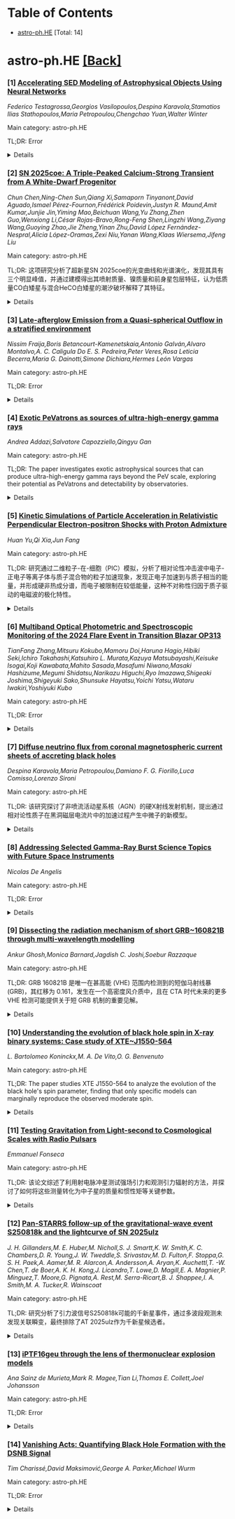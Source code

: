 <div id=toc></div>

# Table of Contents

- [astro-ph.HE](#astro-ph.HE) [Total: 14]


<div id='astro-ph.HE'></div>

# astro-ph.HE [[Back]](#toc)

### [1] [Accelerating SED Modeling of Astrophysical Objects Using Neural Networks](https://arxiv.org/abs/2510.00126)
*Federico Testagrossa,Georgios Vasilopoulos,Despina Karavola,Stamatios Ilias Stathopoulos,Maria Petropoulou,Chengchao Yuan,Walter Winter*

Main category: astro-ph.HE

TL;DR: Error


<details>
  <summary>Details</summary>
Motivation: Error

Method: Error

Result: Error

Conclusion: Error

Abstract: Interpreting the spectral energy distributions (SEDs) of astrophysical
objects with physically motivated models is computationally expensive. These
models require solving coupled differential equations in high-dimensional
parameter spaces, making traditional fitting techniques such as Markov Chain
Monte Carlo or nested sampling prohibitive. A key example is modeling
non-thermal emission from blazar jets - relativistic outflows from supermassive
black holes in Active Galactic Nuclei that are among the most powerful emitters
in the Universe. To address this challenge, we employ machine learning to
accelerate SED evaluations, enabling efficient Bayesian inference. We generate
a large sample of lepto-hadronic blazar emission models and train a neural
network (NN) to predict the photon spectrum with strongly reduced run time
while preserving accuracy. As a proof of concept, we present an NN-based tool
for blazar SED modeling, laying the groundwork for future extensions and for
providing an open-access resource for the astrophysics community.

</details>


### [2] [SN 2025coe: A Triple-Peaked Calcium-Strong Transient from A White-Dwarf Progenitor](https://arxiv.org/abs/2510.00135)
*Chun Chen,Ning-Chen Sun,Qiang Xi,Samaporn Tinyanont,David Aguado,Ismael Pérez-Fournon,Frédérick Poidevin,Justyn R. Maund,Amit Kumar,Junjie Jin,Yiming Mao,Beichuan Wang,Yu Zhang,Zhen Guo,Wenxiong Li,César Rojas-Bravo,Rong-Feng Shen,Lingzhi Wang,Ziyang Wang,Guoying Zhao,Jie Zheng,Yinan Zhu,David López Fernández-Nespral,Alicia López-Oramas,Zexi Niu,Yanan Wang,Klaas Wiersema,Jifeng Liu*

Main category: astro-ph.HE

TL;DR: 这项研究分析了超新星SN 2025coe的光变曲线和光谱演化，发现其具有三个明显峰值，并通过建模得出其喷射质量、镍质量和前身星包层特征，认为低质量CO白矮星与混合HeCO白矮星的潮汐破坏解释了其特征。


<details>
  <summary>Details</summary>
Motivation: 研究目的是通过多波段观测和建模，探讨超新星SN 2025coe的前身星性质及其爆炸机制，尤其关注其高[Ca II]/[O I]比值和低质量喷射物的特性。

Method: 使用光谱和光变曲线数据，结合多波段观测（约100天跟踪），并通过光度曲线建模确定喷射质量、镍质量及包层参数。

Result: 发现SN 2025coe的光变曲线有三个明显峰值，分别由激波冷却、放射性衰变和喷射物与星周物质相互作用引起；模型显示喷射质量为0.29±0.15 M⊙，镍质量为2.4×10⁻² M⊙，且包层质量与半径的参数存在较大不确定性。

Conclusion: 潮汐破坏混合HeCO白矮星与低质量CO白矮星的相互作用提供了解释SN 2025coe低喷射质量、少量镍和扩展低质量包层的自然机制，这为不同类型白矮星相互作用导致的超新星爆发提供了新思路。

Abstract: SN 2025coe is a calcium-strong transient located at an extremely large
projected offset $\sim$39.3 kpc from the center of its host, the nearby
early-type galaxy NGC 3277 at a distance of $\sim$25.5 Mpc. In this paper, we
present multi-band photometric and spectroscopic observations spanning
$\sim$100 days post-discovery. Its multi-band light curves display three
distinct peaks: (1) an initial peak at $t \approx 1.6$ days attributed to shock
cooling emission, (2) a secondary peak of $M_{R, \, peak} \approx$ $-$15.8 mag
at $t \approx 10.2$ days powered by radioactive decay, and (3) a late-time bump
at $t \approx 42.8$ days likely caused by ejecta-circumstellar material/clump
interaction. Spectral evolution of SN 2025coe reveals a fast transition to the
nebular phase within 2 months, where it exhibits an exceptionally high [Ca
II]/[O I] ratio larger than 6. Modeling of the bolometric light curve suggests
an ejecta mass of $M_{\rm ej} = 0.29^{+0.14}_{-0.15} \, M_{\odot}$, a $^{56}$Ni
mass of $M_{\rm ^{56}Ni} = 2.4^{+0.06}_{-0.05} \times 10^{-2} M_{\odot}$, and a
progenitor envelope with mass $M_e = 1.4^{+6.9}_{-1.2} \times 10^{-3} \,
M_{\odot}$ and radius $R_e = 13.5^{+64.1}_{-11.1} \, R_{\odot}$. The tidal
disruption of a hybrid HeCO white dwarf (WD) by a low-mass CO WD provides a
natural explanation for the low ejecta mass, the small fraction of $^{56}$Ni,
and the presence of an extended, low-mass envelope.

</details>


### [3] [Late-afterglow Emission from a Quasi-spherical Outflow in a stratified environment](https://arxiv.org/abs/2510.00248)
*Nissim Fraija,Boris Betancourt-Kamenetskaia,Antonio Galván,Alvaro Montalvo,A. C. Caligula Do E. S. Pedreira,Peter Veres,Rosa Leticia Becerra,Maria G. Dainotti,Simone Dichiara,Hermes León Vargas*

Main category: astro-ph.HE

TL;DR: Error


<details>
  <summary>Details</summary>
Motivation: Error

Method: Error

Result: Error

Conclusion: Error

Abstract: Gamma-ray bursts (GRBs) are cosmic events occurring at large distances beyond
our galaxy. They provide a unique opportunity to study electromagnetic patterns
not seen elsewhere. When the collimated GRB outflow interacts with the outer
layers of a star or the wind generated by a binary neutron star merger, it
releases energy, forming a quasi-spherical outflow around it. This broad
outflow begins to radiate once it has transferred enough energy to the
surrounding medium. We have developed a new analytical model that describes the
synchrotron afterglow scenario of the quasi-spherical outflow, including
factors such as stratified density, self-absorption regime, and the fraction of
electrons accelerated by the shock front. We also successfully describe the
multiwavelength observations of a sample of llGRB afterglows (GRB 980425,
031203, 060218, 100316D, 130603B, 150101B and 171205A) that exhibited a late
component, analyzed in both stellar wind and constant-density environments. Our
analysis shows that a constant-density environment is favored. Additionally, we
consider the multiwavelength upper limits of the short bursts reported in the
Swift-BAT database.

</details>


### [4] [Exotic PeVatrons as sources of ultra-high-energy gamma rays](https://arxiv.org/abs/2510.00254)
*Andrea Addazi,Salvatore Capozziello,Qingyu Gan*

Main category: astro-ph.HE

TL;DR: The paper investigates exotic astrophysical sources that can produce ultra-high-energy gamma rays beyond the PeV scale, exploring their potential as PeVatrons and detectability by observatories.


<details>
  <summary>Details</summary>
Motivation: The motivation stems from quantum gravity scenarios and dark matter phenomenology, aiming to understand high-energy astrophysical phenomena beyond conventional models.

Method: The authors analyze interactions between exotic sources and millicharged dark matter to generate powerful magnetic fields, enabling particle acceleration mechanisms.

Result: Exotic PeVatrons, such as ultra-spinning black holes and compact objects like boson stars, could be distributed in the Galaxy and may be detectable by existing and next-generation observatories.

Conclusion: These exotic sources offer new possibilities for producing ultra-high-energy gamma rays and could be observed with current and future gamma-ray telescopes.

Abstract: We explore novel classes of exotic astrophysical sources capable of producing
ultra-high-energy gamma rays extending beyond the PeV scale, motivated by
quantum gravity scenarios and dark matter phenomenology. These sources include:
ultra-spinning black hole vortex-string systems; exotic compact objects such as
boson star, axion star and Q-ball. Such Exotica generate powerful magnetic
fields through interactions with millicharged dark matter, enabling particle
acceleration mechanisms that surpass the energy limits of conventional
astrophysical sources like pulsar wind nebulae and supernova remnants. We
demonstrate that such exotic PeVatrons could be distributed throughout our
Galaxy and may be detectable by current (LHAASO, HAWC) and next-generation
(CTA) gamma-ray observatories.

</details>


### [5] [Kinetic Simulations of Particle Acceleration in Relativistic Perpendicular Electron-positron Shocks with Proton Admixture](https://arxiv.org/abs/2510.00403)
*Huan Yu,Qi Xia,Jun Fang*

Main category: astro-ph.HE

TL;DR: 研究通过二维粒子-在-细胞（PIC）模拟，分析了相对论性冲击波中电子-正电子等离子体与质子混合物的粒子加速现象，发现正电子加速到与质子相当的能量，并形成硬非热成分谱，而电子被限制在较低能量，这种不对称性归因于质子驱动的电磁波的极化特性。


<details>
  <summary>Details</summary>
Motivation: 了解相对论性冲击波中粒子加速机制，特别是在混合等离子体中的行为，这对解释天体物理源中的非热辐射和能量分布有重要意义。

Method: 采用二维粒子-在-细胞（PIC）模拟方法，模拟相对论性垂直冲击波在含有5%质子的等离子体中的形成，分析冲击结构、电磁场和粒子能谱。

Result: 正电子在远下游区域被加速到与质子相当的能量，形成硬非热成分谱（谱指数约为2），而电子保持在较低能量。

Conclusion: 该研究显示，在电子-正电子等离子体中引入质子能显著改变粒子加速特性，强调了等离子体成分在塑造相对论冲击中非热发射和粒子加速的重要性。

Abstract: Particle acceleration in relativistic shocks of electron-positron plasmas
with proton admixture is investigated through two-dimensional (2D)
particle-in-cell (PIC) simulations. The upstream plasma, with a bulk Lorentz
factor of $10$ and a magnetization parameter of 0.02, includes a small fraction
of protons ($\sim 5\%$ by number). A relativistic perpendicular shock is formed
by reflecting the flow off a conducting wall. The shock structure,
electromagnetic fields, and particle energy spectra are analyzed. The particle
density and the magnetic field have fluctuations. In the far-downstream region
of the shock, positrons are accelerated to energies comparable to protons and
develop a hard nonthermal component with a spectral index of $\sim 2$ in their
energy spectrum, while electrons remain confined to lower energies. This
asymmetry is attributed to the polarization properties of proton-driven
electromagnetic waves, which favor positron acceleration. The results highlight
the importance of plasma composition in shaping particle acceleration and
nonthermal emission in relativistic shocks. These findings provide new insights
into the microphysics of particle acceleration in astrophysical sources
containing relativistic shocks.

</details>


### [6] [Multiband Optical Photometric and Spectroscopic Monitoring of the 2024 Flare Event in Transition Blazar OP313](https://arxiv.org/abs/2510.00631)
*TianFang Zhang,Mitsuru Kokubo,Mamoru Doi,Haruna Hagio,Hibiki Seki,Ichiro Takahashi,Katsuhiro L. Murata,Kazuya Matsubayashi,Keisuke Isogai,Koji Kawabata,Mahito Sasada,Masafumi Niwano,Masaki Hashizume,Megumi Shidatsu,Narikazu Higuchi,Ryo Imazawa,Shigeaki Joshima,Shigeyuki Sako,Shunsuke Hayatsu,Yoichi Yatsu,Wataru Iwakiri,Yoshiyuki Kubo*

Main category: astro-ph.HE

TL;DR: Error


<details>
  <summary>Details</summary>
Motivation: Error

Method: Error

Result: Error

Conclusion: Error

Abstract: Blazars are active galactic nuclei known for their extreme variability,
offering unique opportunities to study jet physics and high-energy emission
mechanisms. In 2024, the Flat Spectrum Radio Quasar (FSRQ) OP313 underwent a
remarkable flare event, during which the gamma-ray flux observed by the Fermi
Large Area Telescope (Fermi/LAT) increased by a factor of 60 over its average
value. The flare peak lasted less than two days. Using optical telescopes, we
conducted 100-day time-scale observations. Multi-wavelength data revealed that
OP313 entered an active state 50 days prior to the flare and remained active
for at least 50 days afterward. We propose that this prolonged activity results
from variations in electron density within the shock front due to changes in
the accretion rate. Concurrently, OP313's spectrum transitioned from an
FSRQ-like state to a BL Lac-like state, characterized by a significant increase
in the synchrotron peak frequency and the disappearance of broad-line region
emission lines. In the post-flare phase, we observed a decoupling between
synchrotron radiation and inverse Compton scattering, along with a possible
decrease in the magnetic field strength within the shock front.

</details>


### [7] [Diffuse neutrino flux from coronal magnetospheric current sheets of accreting black holes](https://arxiv.org/abs/2510.00648)
*Despina Karavola,Maria Petropoulou,Damiano F. G. Fiorillo,Luca Comisso,Lorenzo Sironi*

Main category: astro-ph.HE

TL;DR: 该研究探讨了非喷流活动星系核（AGN）的硬X射线发射机制，提出通过相对论性质子在黑洞磁层电流片中的加速过程产生中微子的新模型。


<details>
  <summary>Details</summary>
Motivation: 传统模型认为AGN的硬X射线是由电子和正电子对的康普顿化过程产生，但其起源和组成仍有争议。

Method: 构建了两个自由参数的模型（质子等离子体磁化率σ_p和爱丁顿比λ_Edd），并结合AGN群体模型预测地球上的扩散中微子通量。

Result: 模型结果与IceCube观测数据在通量值和中微子分布的斜率上表现出满意的一致性，特别是在假设所有样本源的σ_p值为10^5时。

Conclusion: 相对论性质子在AGN的磁层电流片中可能在中微子产生中起关键作用，这为研究AGN的高能辐射机制提供了新的视角。

Abstract: Non-jetted AGN exhibit hard X-ray emission with a power law spectrum above
$\sim$2 keV, which is thought to be produced through Comptonization of soft
photons by electrons and positrons (pairs) in the vicinity of the black hole.
The origin and composition of this plasma source, known as the corona, is a
matter open for debate. Our study focuses on the role of relativistic protons
accelerated in black-hole magnetospheric current sheets in the neutrino
production of AGN coronae. We present a model that has two free parameters,
namely the proton plasma magnetization $\sigma_{\rm p}$, which controls the
peak energy of the neutrino spectrum, and the Eddington ratio $\lambda_{\rm
Edd}$ (defined as the ratio between X-ray luminosity $L_{\rm X}$ and Eddington
luminosity $L_{\rm Edd}$), which controls the amount of energy transferred to
secondary particles. Furthermore, we combine our coronal model with an AGN
population in order to provide a prediction for the diffuse neutrino flux
measured on Earth. We compare our results with the observational data by
IceCube and we find a satisfactory agreement on both the flux value and the
slope of the neutrino distribution when we assume a $\sigma_{\rm p}$ value of
$10^5$ for all the sources in our sample.

</details>


### [8] [Addressing Selected Gamma-Ray Burst Science Topics with Future Space Instruments](https://arxiv.org/abs/2510.00707)
*Nicolas De Angelis*

Main category: astro-ph.HE

TL;DR: Error


<details>
  <summary>Details</summary>
Motivation: Error

Method: Error

Result: Error

Conclusion: Error

Abstract: Gamma-ray bursts (GRBs) are among the most energetic events in the universe,
offering insights into stellar collapse, extreme matter behavior, and cosmic
evolution. The advent of multi-messenger astronomy, combining electromagnetic,
gravitational wave, and neutrino observations, alongside advances in
high-energy polarimetry, is revolutionizing GRB research, enabling deeper
exploration of their physical mechanisms.
  This manuscript summarizes how upcoming and proposed space-based missions
will tackle key challenges in GRB science, focusing on four areas: (i)
identifying high-redshift GRBs to probe the early universe, (ii) enhancing
multi-messenger detection and localization, (iii) improving multi-wavelength
follow-up of GRB afterglows, and (iv) studying prompt emission polarization to
understand jet dynamics and magnetic fields. Highlighting planned missions and
their advancements, this work provides a snapshot of current GRB research
frontiers, with updates on the evolving status of these missions.

</details>


### [9] [Dissecting the radiation mechanism of short GRB~160821B through multi-wavelength modelling](https://arxiv.org/abs/2510.00780)
*Ankur Ghosh,Monica Barnard,Jagdish C. Joshi,Soebur Razzaque*

Main category: astro-ph.HE

TL;DR: GRB 160821B 是唯一在甚高能 (VHE) 范围内检测到的短伽马射线暴 (GRB)，其红移为 0.161，发生在一个高密度风介质中，且在 CTA 时代未来的更多 VHE 检测可能提供关于短 GRB 机制的重要见解。


<details>
  <summary>Details</summary>
Motivation: 由于之前的短 GRB VHE 发射研究缺乏系统的统计分析，该研究旨在通过结合同步辐射、SSC 和 EC 模型，利用 MCMC 技术对 GRB 160821B 的后随辐射进行建模，以更好地理解其辐射机制和粒子加速过程。

Method: 综合同步辐射、同步辐射自康普顿 (SSC) 和外部康普顿 (EC) 模型，结合 MCMC 方法对 GRB 160821B 在 1.7 到 4 小时时间尺度上的多波段数据进行拟合，并将其与其他 VHE GRB 的属性进行比较。

Result: 研究发现 EC 贡献与 SSC 相比微不足道，且该模型能良好解释风介质中的 VHE 数据。GRB 160821B 是迄今最弱的 VHE GRB，其高密度风介质对于短 GRB 来说非常罕见，且表明其发生于低磁化环境中。

Conclusion: GRB 160821B 在 $E_{k, m iso}$ - $eta$ 参数空间中显著区别于其他 VHE GRB，且超出 3-$m eta$ 相关的 3-$m eta$ 区域。未来的 CTA 时代的 VHE 短 GRB 检测将为辐射机制、粒子加速和其与长 GRB 的联系提供关键技术洞察。

Abstract: GRB~160821B is the only short GRB detected to date at very high energy (VHE,
$\gtrsim 100$ GeV). At a redshift $z=0.161$, it was detected by MAGIC
telescopes approximately four hours since the trigger. VHE dataset was complied
with the datasets of other wavelengths in between the timescale of 1.7 to 4
hours to construct the broadband spectral energy distribution (SED). In
previous studies of GRB~160821B, synchrotron and external Compton (EC) model
could explain the VHE emission better than the synchrotron and synchrotron
self-Compton (SSC) model. Although, these fits were mostly eyeballing data
without any optimisation. Our model includes the combination of synchrotron,
SSC, and EC models with Markov Chain Monte Carlo (MCMC) techniques. Our
analysis reveals that the EC contribution is negligible in comparison with the
SSC and our model explains the VHE data well for the wind medium. We found that
GRB~160821B is the least energetic VHE GRB and it occurred in high density wind
medium which is quiet unusual for a short GRB. But like other long-duration VHE
GRBs, GRB~160821B occurred in a poorly magnetised medium. As there is no
statistical study on afterglow modelling of short GRB sample, we compare the
inferred properties of GRB~160821B with other VHE GRBs. It stands out
distinctively in the $E_{k, \rm iso}$ - $\epsilon_B$ parameter space and lies
outside the 3-$\sigma$ region of the correlation. In future, more VHE
detections of short GRBs, in the CTA era, will provide crucial insights into
the emission sites, radiation mechanisms, and particle acceleration, as well as
their connection to long GRBs.

</details>


### [10] [Understanding the evolution of black hole spin in X-ray binary systems: Case study of XTE~J1550-564](https://arxiv.org/abs/2510.00860)
*L. Bartolomeo Koninckx,M. A. De Vito,O. G. Benvenuto*

Main category: astro-ph.HE

TL;DR: The paper studies XTE J1550-564 to analyze the evolution of the black hole's spin parameter, finding that only specific models can marginally reproduce the observed moderate spin.


<details>
  <summary>Details</summary>
Motivation: Understanding the evolution of the black hole's spin parameter in XTE J1550-564 helps in elucidating the complex dynamics of X-ray binaries and the challenges in modeling their observed properties.

Method: The authors used a set of models with various parameter combinations to replicate the system's observed characteristics, including component masses, orbital period, donor luminosity, and effective temperature. They also explored alternative magnetic braking prescriptions.

Result: The models indicate diverse evolutionary pathways, with the initial mass of the donor star and mass transfer efficiency being significant factors. Only an extreme and fully conservative magnetic braking scenario could marginally reproduce the observed moderate spin.

Conclusion: The study highlights the difficulty in explaining the observed moderate spin of the black hole in XTE J1550-564 with current theoretical models, suggesting the need for further research into magnetic braking mechanisms.

Abstract: We present a comprehensive study of the X-ray binary system XTE~J1550-564,
with the primary objective of analyzing the evolution of the black hole's spin
parameter. To achieve this objective, we embarked on the necessary step of
identifying a plausible progenitor for the system. Using a set of models
covering various parameter combinations, we were able to replicate the system's
observed characteristics within acceptable error margins, including fundamental
parameters such as component masses, orbital period, donor luminosity, and
effective temperature. The model results indicate the possibility of diverse
evolutionary pathways for the system, highlighting the significant role played
by the initial mass of the donor star and the efficiency of mass transfer
episodes. While some models are well-aligned with estimates of the mass
transfer rate, they all fall short of explaining the black hole's observed
moderate spin ($a^* = 0.49$). We also explored alternative magnetic braking
prescriptions, finding that only an extreme and fully conservative scenario,
based on the convection and rotation boosted prescription, can reproduce the
observed spin and only in a marginal way. Our study attempts to shed light on
the complex dynamics of black hole X-ray binaries and the challenges of
explaining their observed properties with theoretical models.

</details>


### [11] [Testing Gravitation from Light-second to Cosmological Scales with Radio Pulsars](https://arxiv.org/abs/2510.01062)
*Emmanuel Fonseca*

Main category: astro-ph.HE

TL;DR: 该论文综述了利用射电脉冲星测试强场引力和观测引力辐射的方法，并探讨了如何将这些测量转化为中子星的质量和惯性矩等关键参数。


<details>
  <summary>Details</summary>
Motivation: 利用脉冲星的高精度旋转特性来研究极端环境下的引力现象，推动对引力理论的理解和验证。

Method: 通过分析射电脉冲星的脉冲信号，研究其在强场引力条件下的行为，包括测试引力理论和探测引力波。

Result: 论文概述了历史和当前实验中使用脉冲星验证引力理论和探测引力辐射的成果，并展示了如何利用这些数据推断中子星的物理参数。

Conclusion: 射电脉冲星是研究强场引力和引力辐射的重要工具，具有很高的精度和独特的应用价值。

Abstract: Pulsars are spinning neutron stars typically observed as pulses emitted at
radio wavelengths. These pulsations exhibit a rotational stability that rival
the best atomic clocks, making pulsars one of the most important tools for
resolving gravitational phenomena in extreme environments. I will present an
overview of the ways in which radio pulsars can be used to test strong-field
gravity and observe gravitational radiation, both in the context of historical
and ongoing experiments. I will also describe how these measurements can be
translated to sought-after quantities like the masses and moments of inertia of
neutron stars.

</details>


### [12] [Pan-STARRS follow-up of the gravitational-wave event S250818k and the lightcurve of SN 2025ulz](https://arxiv.org/abs/2510.01142)
*J. H. Gillanders,M. E. Huber,M. Nicholl,S. J. Smartt,K. W. Smith,K. C. Chambers,D. R. Young,J. W. Tweddle,S. Srivastav,M. D. Fulton,F. Stoppa,G. S. H. Paek,A. Aamer,M. R. Alarcon,A. Andersson,A. Aryan,K. Auchettl,T. -W. Chen,T. de Boer,A. K. H. Kong,J. Licandro,T. Lowe,D. Magill,E. A. Magnier,P. Minguez,T. Moore,G. Pignata,A. Rest,M. Serra-Ricart,B. J. Shappee,I. A. Smith,M. A. Tucker,R. Wainscoat*

Main category: astro-ph.HE

TL;DR: 研究分析了引力波信号S250818k可能的千新星事件，通过多波段观测未发现关联瞬变，最终排除了AT 2025ulz作为千新星候选者。


<details>
  <summary>Details</summary>
Motivation: 由于千新星事件观测稀缺，需最大化新事件的发现可能性，因此对引力波信号S250818k进行扩展跟进观测。

Method: 使用Pan-STARRS和ATLAS进行多波段观测，覆盖天空定位区域，并结合红移测量分析AT 2025ulz的光变曲线。

Result: 发现了47个新瞬变，但无一与S250818k相关；AT 2025ulz被确认为IIb型超新星，非千新星候选者。

Conclusion: 早期观测对探测引力波天空定位图的距离后验分布至关重要，AT 2025ulz在5天内可能为千新星候选者，但最终被排除。

Abstract: Kilonovae are the scientifically rich, but observationally elusive, optical
transient phenomena associated with compact binary mergers. Only a handful of
events have been discovered to date, all through multi-wavelength (gamma ray)
and multi-messenger (gravitational wave) signals. Given their scarcity, it is
important to maximise the discovery possibility of new kilonova events. To this
end, we present our follow-up observations of the gravitational-wave signal,
S250818k, a plausible binary neutron star merger at a distance of $237 \pm 62$
Mpc. Pan-STARRS tiled 286 and 318 square degrees (32% and 34% of the 90% sky
localisation region) within 3 and 7 days of the GW signal, respectively. ATLAS
covered 70% of the skymap within 3 days, but with lower sensitivity. These
observations uncovered 47 new transients; however, none were deemed to be
linked to S250818k. We undertook an expansive follow-up campaign of AT 2025ulz,
the purported counterpart to S250818k. The griz-band lightcurve, combined with
our redshift measurement ($z = 0.0849 \pm 0.0003$) all indicate that SN 2025ulz
is a SN IIb, and thus not the counterpart to S250818k. We rule out the presence
of a AT 2017gfo-like kilonova within $\approx 27$% of the distance posterior
sampled by our Pan-STARRS pointings ($\approx 9.1$% across the total 90%
three-dimensional sky localisation). We demonstrate that early observations are
optimal for probing the distance posterior of the three-dimensional
gravitational-wave skymap, and that SN 2025ulz was a plausible kilonova
candidate for $\lesssim 5$ days, before ultimately being ruled out.

</details>


### [13] [iPTF16geu through the lens of thermonuclear explosion models](https://arxiv.org/abs/2510.01160)
*Ana Sainz de Murieta,Mark R. Magee,Tian Li,Thomas E. Collett,Joel Johansson*

Main category: astro-ph.HE

TL;DR: Error


<details>
  <summary>Details</summary>
Motivation: Error

Method: Error

Result: Error

Conclusion: Error

Abstract: The magnification resulting from strong gravitational lensing is a powerful
tool to add new constraints to the cosmic evolution of supernova progenitors by
enabling the study of distant supernovae that would otherwise not be
observable. iPTF16geu is the most well-observed gravitationally lensed
supernova (glSN) to date. At a redshift of $z = 0.409$ and magnified by a
factor of $\sim$68, extensive photometric and spectroscopic observations have
been obtained. The explosion mechanism producing this rare event and
differences compared to lower redshift supernovae however have not been
explored in detail. Here we compare observations of iPTF16geu to existing
radiative transfer simulations of type Ia supernova explosion models selected
from the literature. We find that overall the DDC6 and PDDEL1 models, specific
variations of the delayed detonation explosion scenario, produce the closest
match to the light curves and many absorption features, but struggle to
replicate the observed colours and in particular the rest-frame UV. We also
investigate the magnification and reddening values required to improve
agreement with the selected models. We find some evidence in favour of a UV
flux excess that may be intrinsic to iPTF16geu or due to external factors such
as host galaxy subtraction and uncertainties in the reddening law. Upcoming
surveys will significantly increase the samples of SNe discovered at high
redshifts due to strong gravitational lensing. These glSNe will enable tighter
constraints on the explosion physics of type Ia supernovae and how this has
evolved throughout the Universe.

</details>


### [14] [Vanishing Acts: Quantifying Black Hole Formation with the DSNB Signal](https://arxiv.org/abs/2510.01177)
*Tim Charissé,David Maksimović,George A. Parker,Michael Wurm*

Main category: astro-ph.HE

TL;DR: Error


<details>
  <summary>Details</summary>
Motivation: Error

Method: Error

Result: Error

Conclusion: Error

Abstract: The diffuse supernova neutrino background (DSNB) created by stellar
core-collapses throughout cosmic history is on the verge of discovery, with
SK-Gd showing early deviations from the background expectation and JUNO
starting to take data. However, the interpretation of early DSNB data will face
significant challenges due to degeneracies between astrophysical parameters and
uncertainties in supernova neutrino modeling. We explore how complementary
astronomical observations can break these degeneracies and, in this context, we
investigate whether early DSNB observations can constrain invisible supernovae,
which have no optical emission but are powerful neutrino sources before being
swallowed by a forming black hole. Leveraging the differences in the spectra
between invisible and visible supernovae, we estimate the sensitivity of 1)
detecting the existence of invisible supernovae, and 2) determining the
fraction of invisible supernovae. Finally, we discuss how these conclusions
depend on the spectral parameters of the black hole-forming component.

</details>
